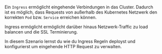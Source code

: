 Ein `Ingress` ermöglicht eingehende Verbindungen in das Cluster. Dadurch ist es möglich, dass Requests von außerhalb des Kubernetes Netzwerk den korrekten `Pod` bzw. `Service` erreichen können.

Ingress ermöglicht ermöglicht darüber hinaus Netzwerk-Traffic zu load balancen und die SSL Terminierung.

In diesem Szenario lernst du wie du Ingress Regeln deployst und konfigurierst um eingehende HTTP Request zu verwalten.